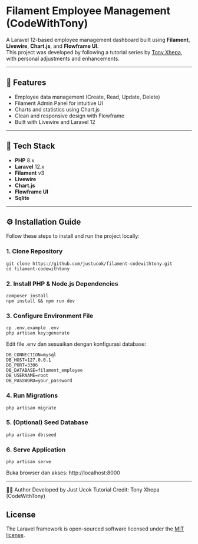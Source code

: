 # Filament Employee Management (CodeWithTony)

A Laravel 12-based employee management dashboard built using **Filament**, **Livewire**, **Chart.js**, and **Flowframe UI**.  
This project was developed by following a tutorial series by [Tony Xhepa](https://www.youtube.com/@tonyxhepaofficial), with personal adjustments and enhancements.

---

## 🚀 Features

- Employee data management (Create, Read, Update, Delete)
- Filament Admin Panel for intuitive UI
- Charts and statistics using Chart.js
- Clean and responsive design with Flowframe
- Built with Livewire and Laravel 12

---

## 🧰 Tech Stack

- **PHP** 8.x
- **Laravel** 12.x
- **Filament** v3
- **Livewire**
- **Chart.js**
- **Flowframe UI**
- **Sqlite** 

---

## ⚙️ Installation Guide

Follow these steps to install and run the project locally:

### 1. Clone Repository
```
git clone https://github.com/justucok/filament-codewithtony.git
cd filament-codewithtony
```

### 2. Install PHP & Node.js Dependencies
```
composer install
npm install && npm run dev
```

### 3. Configure Environment File
```
cp .env.example .env
php artisan key:generate
```

Edit file .env dan sesuaikan dengan konfigurasi database:

```
DB_CONNECTION=mysql
DB_HOST=127.0.0.1
DB_PORT=3306
DB_DATABASE=filament_employee
DB_USERNAME=root
DB_PASSWORD=your_password
```

### 4. Run Migrations
```
php artisan migrate
```

### 5. (Optional) Seed Database
```
php artisan db:seed
```

### 6. Serve Application
```
php artisan serve
```
Buka browser dan akses: http://localhost:8000

---

👨‍💻 Author
Developed by Just Ucok
Tutorial Credit: Tony Xhepa (CodeWithTony)

## License

The Laravel framework is open-sourced software licensed under the [MIT license](https://opensource.org/licenses/MIT).
